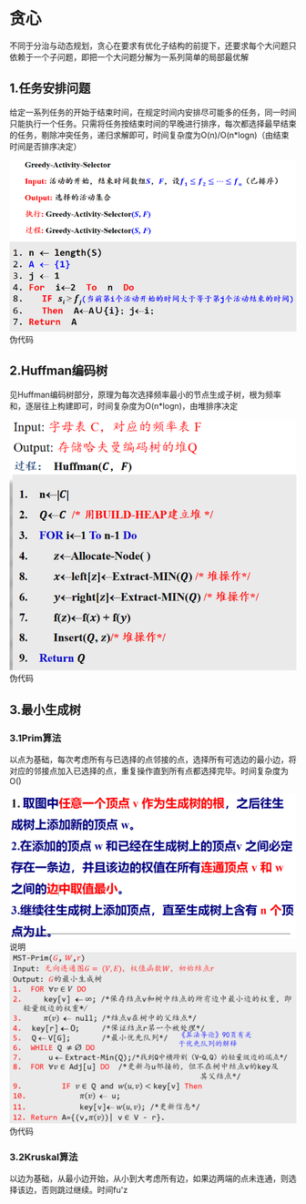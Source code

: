 # 贪心
不同于分治与动态规划，贪心在要求有优化子结构的前提下，还要求每个大问题只依赖于一个子问题，即把一个大问题分解为一系列简单的局部最优解
## 1.任务安排问题
给定一系列任务的开始于结束时间，在规定时间内安排尽可能多的任务，同一时间只能执行一个任务。只需将任务按结束时间的早晚进行排序，每次都选择最早结束的任务，剔除冲突任务，递归求解即可，时间复杂度为O(n)/O(n*logn)（由结束时间是否排序决定）

![输入图片说明](/imgs/2025-06-14/RhSxLrIaSC7Ph83i.png)伪代码
## 2.Huffman编码树
见Huffman编码树部分，原理为每次选择频率最小的节点生成子树，根为频率和，逐层往上构建即可，时间复杂度为O(n*logn)，由堆排序决定

![输入图片说明](/imgs/2025-06-14/5S3X1leXFnMrq9YD.png)伪代码
## 3.最小生成树
### 3.1Prim算法
以点为基础，每次考虑所有与已选择的点邻接的点，选择所有可选边的最小边，将对应的邻接点加入已选择的点，重复操作直到所有点都选择完毕。时间复杂度为O()

![输入图片说明](/imgs/2025-06-14/9G7Yzc9EPXq0gHrm.png)说明
![输入图片说明](/imgs/2025-06-14/AaOmD190U6UaBbbm.png)伪代码
### 3.2Kruskal算法
以边为基础，从最小边开始，从小到大考虑所有边，如果边两端的点未连通，则选择该边，否则跳过继续。时间fu'z

<!--stackedit_data:
eyJoaXN0b3J5IjpbLTExNzc3MjU5NTVdfQ==
-->